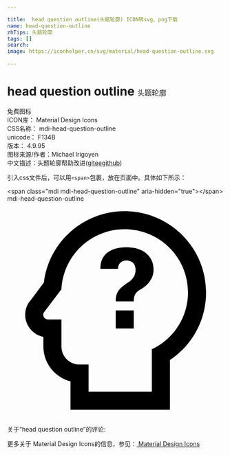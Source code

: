 ```yaml
---

title:  head question outline(头题轮廓) ICON转svg、png下载
name: head-question-outline
zhTips: 头题轮廓
tags: []
search: 
image: https://iconhelper.cn/svg/material/head-question-outline.svg

---
```


# head question outline  <small style="font-size: 60%;font-weight: 100">头题轮廓</small>


<div class="detail-page">
<p>
<span><span class="badge-success badge">免费图标</span> </span>
<br/>
<span>
ICON库：
<span class="badge-secondary badge">Material Design Icons</span> 
</span>
<br/>
<span>
CSS名称：
<span class="badge-secondary badge">mdi-head-question-outline</span> 
</span>
<br/>
<span>
unicode：
<span class="badge-secondary badge">F134B</span> 
<copy-btn content='F134B' btn-title=""></copy-btn>
<copy-btn :content='String.fromCodePoint(parseInt("F134B", 16))' btn-title="复制U"></copy-btn>
</span>
<br/>
<span>
版本：
<span class="badge-secondary badge">4.9.95</span> 
</span>
<br/>
<span>图标来源/作者：<span class="badge-light badge">Michael Irigoyen</span></span> 
<br/>
<span class="zh-detail">中文描述：<span class="badge-primary badge">头题轮廓</span><span class="help-link"><span>帮助改进</span>(<a href="https://gitee.com/liuwave/icon-helper/edit/master/json/material/head-question-outline.json" target="_blank" rel="noopener noreferrer">gitee</a><a href="https://github.com/liuwave/icon-helper/edit/master/json/material/head-question-outline.json" target="_blank" rel="noopener noreferrer">github</a></span>)</span><br/>
</p>
</div>
<div class="alert alert-dark">
  <i class="mdi mdi-head-question-outline mdi-48px"></i>
  <i class="mdi mdi-head-question-outline mdi-36px"></i>
  <i class="mdi mdi-head-question-outline mdi-24px"></i>
  <i class="mdi mdi-head-question-outline mdi-18px"></i>
</div>
<div>
  <p>引入css文件后，可以用<code>&lt;span&gt;</code>包裹，放在页面中。具体如下所示：    
  </p>
  <div class="alert alert-primary" style="font-size: 14px">
    &lt;span class="mdi mdi-head-question-outline" aria-hidden="true"&gt;&lt;/span&gt;
    <copy-btn content='<span class="mdi mdi-head-question-outline" aria-hidden="true"></span>'></copy-btn>
  </div>
  <div class="alert alert-secondary">
    <i class="mdi mdi-head-question-outline"
    style="font-size: 24px"
    aria-hidden="true"></i> mdi-head-question-outline
    <copy-btn content="mdi-head-question-outline" btn-title="复制图标名称"></copy-btn>
  </div>
</div>
<div id="svg" class="svg-wrap">
<svg xmlns="http://www.w3.org/2000/svg" viewBox="0 0 24 24"><path d="M13 3C16.88 3 20 6.14 20 10C20 12.8 18.37 15.19 16 16.31V21H9V18H8C6.89 18 6 17.11 6 16V13H4.5C4.08 13 3.84 12.5 4.08 12.19L6 9.66C6.19 5.95 9.23 3 13 3M10.32 7.39H12.25C12.26 7.09 12.35 6.86 12.53 6.7C12.71 6.55 12.93 6.47 13.19 6.47C13.5 6.47 13.76 6.57 13.94 6.75C14.12 6.94 14.2 7.2 14.2 7.5C14.2 7.82 14.13 8.09 13.97 8.32C13.83 8.55 13.62 8.75 13.36 8.91C12.85 9.25 12.5 9.55 12.31 9.82C12.11 10.08 12 10.5 12 11H14C14 10.69 14.04 10.44 14.13 10.26C14.22 10.07 14.39 9.9 14.64 9.74C15.09 9.5 15.46 9.21 15.75 8.81C16.04 8.41 16.19 8 16.19 7.5C16.19 6.74 15.92 6.13 15.38 5.68C14.85 5.23 14.12 5 13.19 5C12.32 5 11.62 5.2 11.08 5.59C10.56 6 10.3 6.57 10.31 7.36L10.32 7.39M12 14H14V12H12V14M13 1C8.41 1 4.61 4.42 4.06 8.9L2.5 11L2.47 11L2.45 11.03C1.9 11.79 1.83 12.79 2.26 13.62C2.62 14.31 3.26 14.79 4 14.94V16C4 17.85 5.28 19.42 7 19.87V23H18V17.5C20.5 15.83 22 13.06 22 10C22 5.03 17.96 1 13 1Z" /></svg>
</div>
<detail full-name='mdi-head-question-outline'></detail>
<div>
<p>关于“head question outline”的评论:</p>
</div>
<Vssue title="关于“head question outline”的评论" ></Vssue>    
<div><p>更多关于 Material Design Icons的信息，参见：<a target="_blank" href="https://iconhelper.cn/material.html"> Material Design Icons</a>
</p></div>
